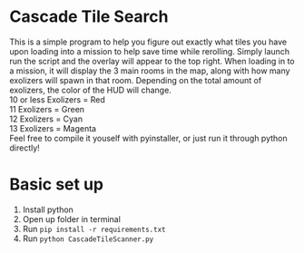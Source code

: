 # Cascade Tile Search  
This is a simple program to help you figure out exactly what tiles you have upon loading into a mission to help save time while rerolling. Simply launch run the script and the overlay will appear to the top right. When loading in to a mission, it will display the 3 main rooms in the map, along with how many exolizers will spawn in that room. Depending on the total amount of exolizers, the color of the HUD will change.  
10 or less Exolizers = Red  
11 Exolizers = Green  
12 Exolizers = Cyan  
13 Exolizers = Magenta  
Feel free to compile it youself with pyinstaller, or just run it through python directly!

# Basic set up
1. Install python
2. Open up folder in terminal
3. Run `pip install -r requirements.txt`
4. Run `python CascadeTileScanner.py`
